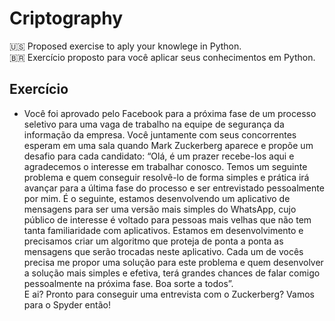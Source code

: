 # Criptography

:us: Proposed exercise to aply your knowlege in Python.  
:brazil: Exercício proposto para você aplicar seus conhecimentos em Python.

## Exercício
* Você foi aprovado pelo Facebook para a próxima fase de um processo seletivo para uma vaga de trabalho na equipe de segurança da informação da empresa. Você juntamente com seus concorrentes esperam em uma sala quando Mark Zuckerberg aparece e propõe um desafio para cada candidato: “Olá, é um prazer recebe-los aqui e agradecemos o interesse em trabalhar conosco. Temos um seguinte problema e quem conseguir resolvê-lo de forma simples e prática irá avançar para a última fase do processo e ser entrevistado pessoalmente por mim. É o seguinte, estamos desenvolvendo um aplicativo de mensagens para ser uma versão mais simples do WhatsApp, cujo público de interesse é voltado para pessoas mais velhas que não tem tanta familiaridade com aplicativos. Estamos em desenvolvimento e precisamos criar um algoritmo que proteja de ponta a ponta as mensagens que serão trocadas neste aplicativo. Cada um de vocês precisa me propor uma solução para este problema e quem desenvolver a solução mais simples e efetiva, terá grandes chances de falar comigo pessoalmente na próxima fase. Boa sorte a todos”.  
E ai? Pronto para conseguir uma entrevista com o Zuckerberg? Vamos para o Spyder então!
